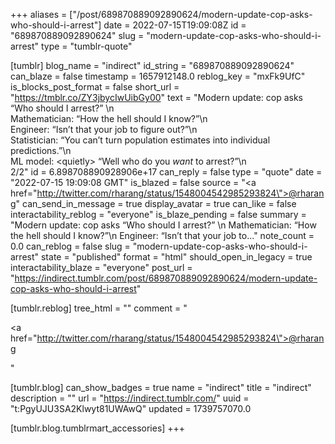 +++
aliases = ["/post/689870889092890624/modern-update-cop-asks-who-should-i-arrest"]
date = 2022-07-15T19:09:08Z
id = "689870889092890624"
slug = "modern-update-cop-asks-who-should-i-arrest"
type = "tumblr-quote"

[tumblr]
blog_name = "indirect"
id_string = "689870889092890624"
can_blaze = false
timestamp = 1657912148.0
reblog_key = "mxFk9UfC"
is_blocks_post_format = false
short_url = "https://tmblr.co/ZY3jbycIwUibGy00"
text = "Modern update: cop asks &ldquo;Who should I arrest?&rdquo; \n<br/>Mathematician: &ldquo;How the hell should I know?&rdquo;\n<br/>Engineer: &ldquo;Isn&rsquo;t that your job to figure out?&rdquo;\n<br/>Statistician: &ldquo;You can&rsquo;t turn population estimates into individual predictions.&rdquo;\n<br/>ML model: &lt;quietly&gt; &ldquo;Well who do you *want* to arrest?&rdquo;\n<br/>2/2"
id = 6.898708890928906e+17
can_reply = false
type = "quote"
date = "2022-07-15 19:09:08 GMT"
is_blazed = false
source = "<a href=\"http://twitter.com/rharang/status/1548004542985293824\">@rharang</a>"
can_send_in_message = true
display_avatar = true
can_like = false
interactability_reblog = "everyone"
is_blaze_pending = false
summary = "Modern update: cop asks “Who should I arrest?” \n Mathematician: “How the hell should I know?”\n Engineer: “Isn’t that your job to..."
note_count = 0.0
can_reblog = false
slug = "modern-update-cop-asks-who-should-i-arrest"
state = "published"
format = "html"
should_open_in_legacy = true
interactability_blaze = "everyone"
post_url = "https://indirect.tumblr.com/post/689870889092890624/modern-update-cop-asks-who-should-i-arrest"

[tumblr.reblog]
tree_html = ""
comment = "<p><a href=\"http://twitter.com/rharang/status/1548004542985293824\">@rharang</a></p>"

[tumblr.blog]
can_show_badges = true
name = "indirect"
title = "indirect"
description = ""
url = "https://indirect.tumblr.com/"
uuid = "t:PgyUJU3SA2Klwyt81UWAwQ"
updated = 1739757070.0

[tumblr.blog.tumblrmart_accessories]
+++
